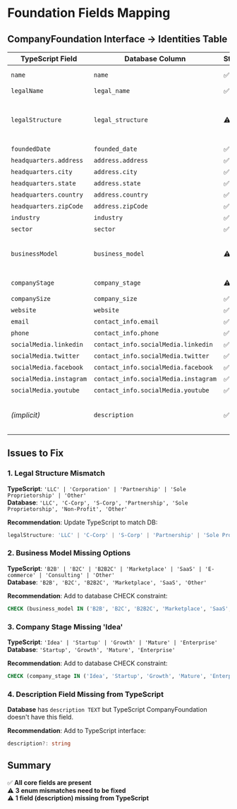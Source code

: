 # Foundation Fields Mapping

## CompanyFoundation Interface → Identities Table

| TypeScript Field | Database Column | Status | Notes |
|-----------------|-----------------|--------|-------|
| `name` | `name` | ✅ | VARCHAR(255) NOT NULL |
| `legalName` | `legal_name` | ✅ | VARCHAR(255) |
| `legalStructure` | `legal_structure` | ⚠️ | **Mismatch**: TypeScript has 'Corporation', DB has 'C-Corp', 'S-Corp' |
| `foundedDate` | `founded_date` | ✅ | DATE |
| `headquarters.address` | `address.address` | ✅ | JSONB |
| `headquarters.city` | `address.city` | ✅ | JSONB |
| `headquarters.state` | `address.state` | ✅ | JSONB |
| `headquarters.country` | `address.country` | ✅ | JSONB |
| `headquarters.zipCode` | `address.zipCode` | ✅ | JSONB |
| `industry` | `industry` | ✅ | VARCHAR(100) |
| `sector` | `sector` | ✅ | VARCHAR(100) |
| `businessModel` | `business_model` | ⚠️ | **Missing options**: 'E-commerce', 'Consulting' |
| `companyStage` | `company_stage` | ⚠️ | **Missing option**: 'Idea' |
| `companySize` | `company_size` | ✅ | VARCHAR(50) |
| `website` | `website` | ✅ | VARCHAR(255) |
| `email` | `contact_info.email` | ✅ | JSONB |
| `phone` | `contact_info.phone` | ✅ | JSONB |
| `socialMedia.linkedin` | `contact_info.socialMedia.linkedin` | ✅ | JSONB |
| `socialMedia.twitter` | `contact_info.socialMedia.twitter` | ✅ | JSONB |
| `socialMedia.facebook` | `contact_info.socialMedia.facebook` | ✅ | JSONB |
| `socialMedia.instagram` | `contact_info.socialMedia.instagram` | ✅ | JSONB |
| `socialMedia.youtube` | `contact_info.socialMedia.youtube` | ✅ | JSONB |
| *(implicit)* | `description` | ✅ | TEXT - Added in DB but not in TypeScript interface |

## Issues to Fix

### 1. Legal Structure Mismatch
**TypeScript**: `'LLC' | 'Corporation' | 'Partnership' | 'Sole Proprietorship' | 'Other'`  
**Database**: `'LLC', 'C-Corp', 'S-Corp', 'Partnership', 'Sole Proprietorship', 'Non-Profit', 'Other'`

**Recommendation**: Update TypeScript to match DB:
```typescript
legalStructure: 'LLC' | 'C-Corp' | 'S-Corp' | 'Partnership' | 'Sole Proprietorship' | 'Non-Profit' | 'Other'
```

### 2. Business Model Missing Options
**TypeScript**: `'B2B' | 'B2C' | 'B2B2C' | 'Marketplace' | 'SaaS' | 'E-commerce' | 'Consulting' | 'Other'`  
**Database**: `'B2B', 'B2C', 'B2B2C', 'Marketplace', 'SaaS', 'Other'`

**Recommendation**: Add to database CHECK constraint:
```sql
CHECK (business_model IN ('B2B', 'B2C', 'B2B2C', 'Marketplace', 'SaaS', 'E-commerce', 'Consulting', 'Other'))
```

### 3. Company Stage Missing 'Idea'
**TypeScript**: `'Idea' | 'Startup' | 'Growth' | 'Mature' | 'Enterprise'`  
**Database**: `'Startup', 'Growth', 'Mature', 'Enterprise'`

**Recommendation**: Add to database CHECK constraint:
```sql
CHECK (company_stage IN ('Idea', 'Startup', 'Growth', 'Mature', 'Enterprise'))
```

### 4. Description Field Missing from TypeScript
**Database** has `description TEXT` but TypeScript CompanyFoundation doesn't have this field.

**Recommendation**: Add to TypeScript interface:
```typescript
description?: string
```

## Summary

✅ **All core fields are present**  
⚠️ **3 enum mismatches need to be fixed**  
⚠️ **1 field (description) missing from TypeScript**


